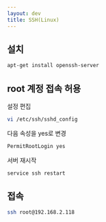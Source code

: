 ```yaml
---
layout: dev
title: SSH(Linux)
---
```

## 설치

```bash
apt-get install openssh-server
```

## root 계정 접속 허용

설정 편집
```bash
vi /etc/ssh/sshd_config
```

다음 속성을 yes로 변경
```bash
PermitRootLogin yes
```

서버 재시작
```bash
service ssh restart
```

## 접속

```bash
ssh root@192.168.2.118
```